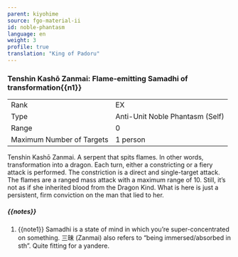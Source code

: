 ```yaml
---
parent: kiyohime
source: fgo-material-ii
id: noble-phantasm
language: en
weight: 3
profile: true
translation: "King of Padoru"
---
```


### Tenshin Kashō Zanmai: Flame-emitting Samadhi of transformation{{n1}}

<table>
  <tr><td>Rank</td><td>EX</td></tr>
  <tr><td>Type</td><td>Anti-Unit Noble Phantasm (Self)</td></tr>
  <tr><td>Range</td><td>0</td></tr>
  <tr><td>Maximum Number of Targets</td><td>1 person</td></tr>
</table>

Tenshin Kashō Zanmai.
A serpent that spits flames. In other words, transformation into a dragon.
Each turn, either a constricting or a fiery attack is performed.
The constriction is a direct and single-target attack.
The flames are a ranged mass attack with a maximum range of 10.
Still, it’s not as if she inherited blood from the Dragon Kind.
What is here is just a persistent, firm conviction on the man that lied to her.

##### {{notes}}

1. {{note1}} Samadhi is a state of mind in which you’re super-concentrated on something. 三昧 (Zanmai) also refers to “being immersed/absorbed in sth”. Quite fitting for a yandere.
